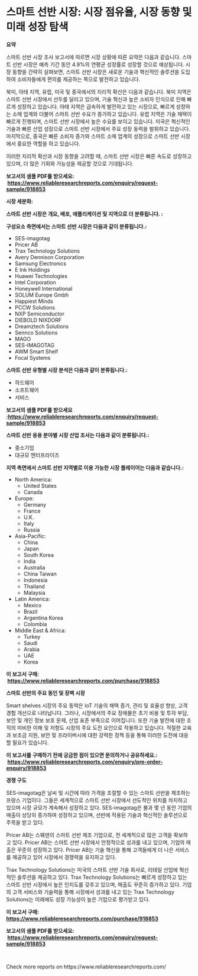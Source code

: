 <p><h1>스마트 선반 시장: 시장 점유율, 시장 동향 및 미래 성장 탐색</h1></p><p><strong>요약</strong></p>
<p><p>스마트 선반 시장 조사 보고서에 따르면 시장 상황에 따른 요약은 다음과 같습니다. 스마트 선반 시장은 예측 기간 동안 4.9%의 연평균 성장률로 성장할 것으로 예상됩니다. 시장 동향을 간략히 살펴보면, 스마트 선반 시장은 새로운 기술과 혁신적인 솔루션을 도입하여 소비자들에게 편의를 제공하는 쪽으로 발전하고 있습니다.</p><p>북미, 아태 지역, 유럽, 미국 및 중국에서의 지리적 확산은 다음과 같습니다. 북미 지역은 스마트 선반 시장에서 선두를 달리고 있으며, 기술 혁신과 높은 소비자 인식으로 인해 빠르게 성장하고 있습니다. 아태 지역은 급속하게 발전하고 있는 시장으로, 빠르게 성장하는 소매 업계와 더불어 스마트 선반 수요가 증가하고 있습니다. 유럽 지역은 기술 채택이 빠르게 진행되며, 스마트 선반 시장에서 높은 수요를 보이고 있습니다. 미국은 혁신적인 기술과 빠른 산업 성장으로 스마트 선반 시장에서 주요 성장 동력을 발휘하고 있습니다. 마지막으로, 중국은 빠른 소비자 증가와 스마트 소매 업계의 성장으로 스마트 선반 시장에서 중요한 역할을 하고 있습니다.</p><p>이러한 지리적 확산과 시장 동향을 고려할 때, 스마트 선반 시장은 빠른 속도로 성장하고 있으며, 더 많은 기회와 가능성을 제공할 것으로 기대됩니다.</p></p>
<p><strong>보고서의 샘플 PDF를 받으세요: &nbsp;<a href="https://www.reliableresearchreports.com/enquiry/request-sample/918853">https://www.reliableresearchreports.com/enquiry/request-sample/918853</a></strong></p>
<p><strong>시장 세분화:</strong></p>
<p><strong> 스마트 선반 시장은 개요, 배포, 애플리케이션 및 지역으로 더 분류됩니다. :</strong></p>
<p><strong>구성요소 측면에서는 스마트 선반 시장은 다음과 같이 분류됩니다.:</strong></p>
<p><ul><li>SES-imagotag</li><li>Pricer AB</li><li>Trax Technology Solutions</li><li>Avery Dennison Corporation</li><li>Samsung Electronics</li><li>E Ink Holdings</li><li>Huawei Technologies</li><li>Intel Corporation</li><li>Honeywell International</li><li>SOLUM Europe Gmbh</li><li>Happiest Minds</li><li>PCCW Solutions</li><li>NXP Semiconductor</li><li>DIEBOLD NIXDORF</li><li>Dreamztech Solutions</li><li>Sennco Solutions</li><li>MAGO</li><li>SES-IMAGOTAG</li><li>AWM Smart Shelf</li><li>Focal Systems</li></ul></p>
<p><strong> 스마트 선반 유형별 시장 분석은 다음과 같이 분류됩니다.:</strong></p>
<p><ul><li>하드웨어</li><li>소프트웨어</li><li>서비스</li></ul></p>
<p><strong>보고서의 샘플 PDF를 받으세요 :<a href="https://www.reliableresearchreports.com/enquiry/request-sample/918853">https://www.reliableresearchreports.com/enquiry/request-sample/918853</a></strong></p>
<p><strong> 스마트 선반 응용 분야별 시장 산업 조사는 다음과 같이 분류됩니다.:</strong></p>
<p><ul><li>중소기업</li><li>대규모 엔터프라이즈</li></ul></p>
<p><strong>지역 측면에서 스마트 선반 지역별로 이용 가능한 시장 플레이어는 다음과 같습니다.:</strong></p>
<p><ul>
    <li>
        North America:
        <ul>
            <li>United States</li>
            <li>Canada</li>
        </ul>
    </li>
    <li>
        Europe:
        <ul>
            <li>Germany</li>
            <li>France</li>
            <li>U.K.</li>
            <li>Italy</li>
            <li>Russia</li>
        </ul>
    </li>
    <li>
        Asia-Pacific:
        <ul>
            <li>China</li>
            <li>Japan</li>
            <li>South Korea</li>
            <li>India</li>
            <li>Australia</li>
            <li>China Taiwan</li>
            <li>Indonesia</li>
            <li>Thailand</li>
            <li>Malaysia</li>
        </ul>
    </li>
    <li>
        Latin America:
        <ul>
            <li>Mexico</li>
            <li>Brazil</li>
            <li>Argentina Korea</li>
            <li>Colombia</li>
        </ul>
    </li>
    <li>
        Middle East & Africa:
        <ul>
            <li>Turkey</li>
            <li>Saudi</li>
            <li>Arabia</li>
            <li>UAE</li>
            <li>Korea</li>
        </ul>
    </li>
    </ul></p>
<p><strong>이 보고서 구매: &nbsp;<a href="https://www.reliableresearchreports.com/purchase/918853">https://www.reliableresearchreports.com/purchase/918853</a></strong></p>
<p><strong>스마트 선반의 주요 동인 및 장벽 시장</strong></p>
<p><p>Smart shelves 시장의 주요 동력은 IoT 기술의 채택 증가, 관리 및 효율성 향상, 고객 경험 개선으로 나타납니다. 그러나, 시장에서의 주요 장애물은 초기 비용 및 투자 부담, 보안 및 개인 정보 보호 문제, 산업 표준 부족으로 이어집니다. 또한 기술 발전에 대한 조직의 미비한 이해 및 저항도 시장의 주요 도전 요인으로 작용하고 있습니다. 적절한 교육과 보조금 지원, 보안 및 프라이버시에 대한 강력한 정책 등을 통해 이러한 도전에 대응할 필요가 있습니다.</p></p>
<p><strong>이 보고서를 구매하기 전에 궁금한 점이 있으면 문의하거나 공유하세요.: &nbsp;<a href="https://www.reliableresearchreports.com/enquiry/pre-order-enquiry/918853">https://www.reliableresearchreports.com/enquiry/pre-order-enquiry/918853</a></strong></p>
<p><strong>경쟁 구도</strong></p>
<p><p>SES-imagotag은 날씨 및 시간에 따라 가격을 조절할 수 있는 스마트 선반을 제조하는 프랑스 기업이다. 그들은 세계적으로 스마트 선반 시장에서 선도적인 위치를 차지하고 있으며 시장 규모가 계속해서 성장하고 있다. SES-imagotag은 불과 몇 년 동안 기업의 매출이 상당히 증가하여 성장하고 있으며, 선반에 적용된 기술과 혁신적인 솔루션으로 주목을 받고 있다.</p><p>Pricer AB는 스웨덴의 스마트 선반 제조 기업으로, 전 세계적으로 많은 고객을 확보하고 있다. Pricer AB는 스마트 선반 시장에서 안정적으로 성과를 내고 있으며, 기업의 매출은 꾸준히 성장하고 있다. Pricer AB는 기술 혁신을 통해 고객들에게 더 나은 서비스를 제공하고 있어 시장에서 경쟁력을 유지하고 있다.</p><p>Trax Technology Solutions는 미국의 스마트 선반 기술 회사로, 리테일 산업에 혁신적인 솔루션을 제공하고 있다. Trax Technology Solutions는 빠르게 성장하고 있는 스마트 선반 시장에서 높은 인지도를 갖추고 있으며, 매출도 꾸준히 증가하고 있다. 기업의 고객 서비스와 기술력을 통해 시장에서 성과를 내고 있는 Trax Technology Solutions는 미래에도 성장 가능성이 높은 기업으로 평가받고 있다.</p></p>
<p><strong>이 보고서 구매: &nbsp; <a href="https://www.reliableresearchreports.com/purchase/918853">https://www.reliableresearchreports.com/purchase/918853</a></strong></p>
<p><strong>보고서의 샘플 PDF를 받으세요: &nbsp;<a href="https://www.reliableresearchreports.com/enquiry/request-sample/918853">https://www.reliableresearchreports.com/enquiry/request-sample/918853</a></strong><strong></strong></p>
<p>&nbsp;</p>
<p>Check more reports on https://www.reliableresearchreports.com/</p>